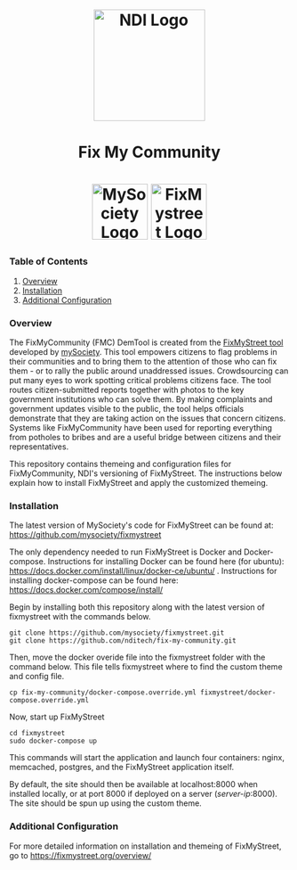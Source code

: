 <h1 align="center">
  <a href="https://www.ndi.org/"><img src="https://www.ndi.org/sites/all/themes/ndi/images/NDI_logo_svg.svg" alt="NDI Logo" width="200"></a>  
</h1>

<h1 align="center">
  Fix My Community
</h1>

<h1 align="center">
  <a href="https://www.mysociety.org/"><img src="https://www.mysociety.org/files/2014/11/mysociety-logo.jpg" alt ="MySociety Logo" width="100"></a>
  <a href="https://fixmystreet.org/"><img src="https://www.mysociety.org/files/2014/11/fixmystreet-logo.jpg" alt ="FixMystreet Logo" width="100"></a>
</h1>

  ### Table of Contents
  1. [Overview](#overview)
  1. [Installation](#installation)
  1. [Additional Configuration](#additional-configuration)

### Overview

The FixMyCommunity (FMC) DemTool is created from the [FixMyStreet tool](https://fixmystreet.org/) developed by [mySociety](https://www.mysociety.org/). This tool empowers citizens to flag problems in their communities and to bring them to the attention of those who can fix them - or to rally the public around unaddressed issues. Crowdsourcing can put many eyes to work spotting critical problems citizens face. The tool routes citizen-submitted reports together with photos to the key government institutions who can solve them. By making complaints and government updates visible to the public, the tool helps officials demonstrate that they are taking action on the issues that concern citizens. Systems like FixMyCommunity have been used for reporting everything from potholes to bribes and are a useful bridge between citizens and their representatives.

This repository contains themeing and configuration files for FixMyCommunity, NDI's versioning of FixMyStreet. The instructions below explain how to install FixMyStreet and apply the customized themeing.

### Installation

The latest version of MySociety's code for FixMyStreet can be found at: https://github.com/mysociety/fixmystreet

The only dependency needed to run FixMyStreet is Docker and Docker-compose. Instructions for installing Docker can be found here (for ubuntu): https://docs.docker.com/install/linux/docker-ce/ubuntu/ . Instructions for installing docker-compose can be found here: https://docs.docker.com/compose/install/


Begin by installing both this repository along with the latest version of fixmystreet with the commands below. 
```
git clone https://github.com/mysociety/fixmystreet.git
git clone https://github.com/nditech/fix-my-community.git
```

Then, move the docker overide file into the fixmystreet folder with the command below. This file tells fixmystreet where to find the custom theme and config file.
```
cp fix-my-community/docker-compose.override.yml fixmystreet/docker-compose.override.yml
```

Now, start up FixMyStreet 
```
cd fixmystreet
sudo docker-compose up
```

This commands will start the application and launch four containers: nginx, memcached, postgres, and the FixMyStreet application itself.

By default, the site should then be available at localhost:8000 when installed locally, or at port 8000 if deployed on a server (*server-ip*:8000). The site should be spun up using the custom theme.

### Additional Configuration

For more detailed information on installation and themeing of FixMyStreet, go to https://fixmystreet.org/overview/


